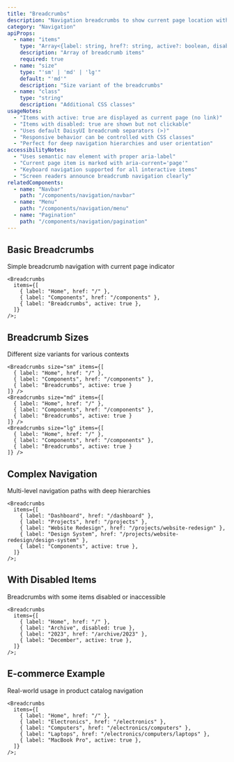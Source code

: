```yaml
---
title: "Breadcrumbs"
description: "Navigation breadcrumbs to show current page location with customizable separators and styling"
category: "Navigation"
apiProps:
  - name: "items"
    type: "Array<{label: string, href?: string, active?: boolean, disabled?: boolean}>"
    description: "Array of breadcrumb items"
    required: true
  - name: "size"
    type: "'sm' | 'md' | 'lg'"
    default: "'md'"
    description: "Size variant of the breadcrumbs"
  - name: "class"
    type: "string"
    description: "Additional CSS classes"
usageNotes:
  - "Items with active: true are displayed as current page (no link)"
  - "Items with disabled: true are shown but not clickable"
  - "Uses default DaisyUI breadcrumb separators (>)"
  - "Responsive behavior can be controlled with CSS classes"
  - "Perfect for deep navigation hierarchies and user orientation"
accessibilityNotes:
  - "Uses semantic nav element with proper aria-label"
  - "Current page item is marked with aria-current='page'"
  - "Keyboard navigation supported for all interactive items"
  - "Screen readers announce breadcrumb navigation clearly"
relatedComponents:
  - name: "Navbar"
    path: "/components/navigation/navbar"
  - name: "Menu"
    path: "/components/navigation/menu"
  - name: "Pagination"
    path: "/components/navigation/pagination"
---
```


## Basic Breadcrumbs

Simple breadcrumb navigation with current page indicator

```tsx
<Breadcrumbs
  items={[
    { label: "Home", href: "/" },
    { label: "Components", href: "/components" },
    { label: "Breadcrumbs", active: true },
  ]}
/>;
```

## Breadcrumb Sizes

Different size variants for various contexts

```tsx
<Breadcrumbs size="sm" items={[
  { label: "Home", href: "/" },
  { label: "Components", href: "/components" },
  { label: "Breadcrumbs", active: true }
]} />
<Breadcrumbs size="md" items={[
  { label: "Home", href: "/" },
  { label: "Components", href: "/components" },
  { label: "Breadcrumbs", active: true }
]} />
<Breadcrumbs size="lg" items={[
  { label: "Home", href: "/" },
  { label: "Components", href: "/components" },
  { label: "Breadcrumbs", active: true }
]} />
```

## Complex Navigation

Multi-level navigation paths with deep hierarchies

```tsx
<Breadcrumbs
  items={[
    { label: "Dashboard", href: "/dashboard" },
    { label: "Projects", href: "/projects" },
    { label: "Website Redesign", href: "/projects/website-redesign" },
    { label: "Design System", href: "/projects/website-redesign/design-system" },
    { label: "Components", active: true },
  ]}
/>;
```

## With Disabled Items

Breadcrumbs with some items disabled or inaccessible

```tsx
<Breadcrumbs
  items={[
    { label: "Home", href: "/" },
    { label: "Archive", disabled: true },
    { label: "2023", href: "/archive/2023" },
    { label: "December", active: true },
  ]}
/>;
```

## E-commerce Example

Real-world usage in product catalog navigation

```tsx
<Breadcrumbs
  items={[
    { label: "Home", href: "/" },
    { label: "Electronics", href: "/electronics" },
    { label: "Computers", href: "/electronics/computers" },
    { label: "Laptops", href: "/electronics/computers/laptops" },
    { label: "MacBook Pro", active: true },
  ]}
/>;
```
